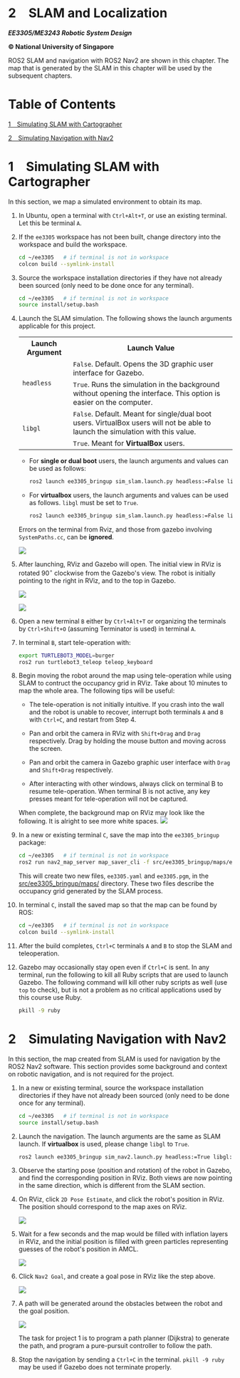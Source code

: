2&emsp;SLAM and Localization
==============

***EE3305/ME3243 Robotic System Design***

**&copy; National University of Singapore**

ROS2 SLAM and navigation with ROS2 Nav2 are shown in this chapter. 
The map that is generated by the SLAM in this chapter will be used by the subsequent chapters.

# Table of Contents

[1&emsp;Simulating SLAM with Cartographer](#1simulating-slam-with-cartographer)

[2&emsp;Simulating Navigation with Nav2](#2simulating-navigation-with-nav2)


# 1&emsp;Simulating SLAM with Cartographer
In this section, we map a simulated environment to obtain its map. 

1. In Ubuntu, open a terminal with `Ctrl+Alt+T`, or use an existing terminal. Let this be terminal `A`. 
   
2. If the `ee3305` workspace has not been built, change directory into the workspace and build the workspace.

    ```bash
    cd ~/ee3305   # if terminal is not in workspace
    colcon build --symlink-install
    ```

3. Source the workspace installation directories if they have not already been sourced (only need to be done once for any terminal).

    ```bash
    cd ~/ee3305   # if terminal is not in workspace
    source install/setup.bash
    ```

4. Launch the SLAM simulation. The following shows the launch arguments applicable for this project.

    <table><tbody>
        <tr>
            <th>Launch Argument</th>
            <th>Launch Value</th>
        </tr>
        <tr>
            <td rowspan="2"><code>headless</code></td>
            <td><code>False</code>. Default. Opens the 3D graphic user interface for Gazebo.</td>
        </tr>
        <tr>
            <td><code>True</code>. Runs the simulation in the background without opening the interface. This option is easier on the computer.</td>
        </tr>
        <tr>
            <td rowspan="2"><code>libgl</code></td>
            <td><code>False</code>. Default. Meant for single/dual boot users. VirtualBox users will not be able to launch the simulation with this value.</td>
        </tr>
        <tr>
            <td><code>True</code>. Meant for <b>VirtualBox</b> users.</td>
        </tr>
    </tbody></table>


    - For **single or dual boot** users, the launch arguments and values can be used as follows:

        ```bash
        ros2 launch ee3305_bringup sim_slam.launch.py headless:=False libgl:=False
        ```

    - For **virtualbox** users, the launch arguments and values can be used as follows. `libgl` must be set to `True`.

        ```bash
        ros2 launch ee3305_bringup sim_slam.launch.py headless:=False libgl:=True
        ```

    Errors on the terminal from Rviz, and those from gazebo involving `SystemPaths.cc`, can be **ignored**.

    ![](img/slam_errors.png)




4. After launching, RViz and Gazebo will open. The initial view in RViz is rotated $90^\circ$ clockwise from the Gazebo's view. The robot is initially pointing to the right in RViz, and to the top in Gazebo.

    ![](img/slam_rviz.png)

    ![](img/slam_gz.png)

5. Open a new terminal `B` either by `Ctrl+Alt+T` or organizing the terminals by `Ctrl+Shift+O` (assuming Terminator is used) in terminal `A`.

6. In terminal `B`, start tele-operation with:
    ```bash
    export TURTLEBOT3_MODEL=burger
    ros2 run turtlebot3_teleop teleop_keyboard
    ```

7. Begin moving the robot around the map using tele-operation while using SLAM to contruct the occupancy grid in RViz. Take about 10 minutes to map the whole area. The following tips will be useful:

    - The tele-operation is not initially intuitive. If you crash into the wall and the robot is unable to recover, interrupt both terminals `A` and `B` with `Ctrl+C`, and restart from Step 4.

    - Pan and orbit the camera in RViz with `Shift+Drag` and `Drag` respectively. Drag by holding the mouse button and moving across the screen.

    - Pan and orbit the camera in Gazebo graphic user interface with `Drag` and `Shift+Drag` respectively.
      
    - After interacting with other windows, always click on terminal B to resume tele-operation. When terminal B is not active, any key presses meant for tele-operation will not be captured.
  
    When complete, the background map on RViz may look like the following. It is alright to see more white spaces.
   ![](img/slam_house.png)
   
8. In a new or existing terminal `C`, save the map into the `ee3305_bringup` package:
    ```bash
    cd ~/ee3305   # if terminal is not in workspace
    ros2 run nav2_map_server map_saver_cli -f src/ee3305_bringup/maps/ee3305
    ```
    This will create two new files, `ee3305.yaml` and `ee3305.pgm`, in the [src/ee3305_bringup/maps/](../src/ee3305_bringup/maps/) directory. These two files describe the occupancy grid generated by the SLAM process.
    
10. In terminal `C`, install the saved map so that the map can be found by ROS:
    ```bash
    cd ~/ee3305   # if terminal is not in workspace
    colcon build --symlink-install
    ```

11. After the build completes, `Ctrl+C` terminals `A` and `B` to stop the SLAM and teleoperation.

12. Gazebo may occasionally stay open even if `Ctrl+C` is sent. In any terminal, run the following to kill all Ruby scripts that are used to launch Gazebo. The following command will kill other ruby scripts as well (use `top` to check), but is not a problem as no critical applications used by this course use Ruby.

    ```bash
    pkill -9 ruby
    ```
    
# 2&emsp;Simulating Navigation with Nav2
In this section, the map created from SLAM is used for navigation by the ROS2 Nav2 software. 
This section provides some background and context on robotic navigation, and is not required for the project.

1. In a new or existing terminal, source the workspace installation directories if they have not already been sourced (only need to be done once for any terminal).

    ```bash
    cd ~/ee3305   # if terminal is not in workspace
    source install/setup.bash
    ```

2. Launch the navigation. The launch arguments are the same as SLAM launch. If **virtualbox** is used, please change `libgl` to `True`. 

    ```bash
    ros2 launch ee3305_bringup sim_nav2.launch.py headless:=True libgl:=False
    ```
    
3. Observe the starting pose (position and rotation) of the robot in Gazebo, and find the corresponding position in RViz. Both views are now pointing in the same direction, which is different from the SLAM section. 

4. On RViz, click `2D Pose Estimate`, and click the robot's position in RViz. The position should correspond to the map axes on RViz.

    ![](img/slam_rviz_est.png)


5. Wait for a few seconds and the map would be filled with inflation layers in RViz, and the initial position is filled with green particles representing guesses of the robot's position in AMCL.
    
    ![](img/slam_initial.png)

6. Click `Nav2 Goal`, and create a goal pose in RViz like the step above.

    ![](img/slam_rviz_goal.png)

7. A path will be generated around the obstacles between the robot and the goal position.

    ![](img/slam_path.png)

    The task for project 1 is to program a path planner (Dijkstra) to generate the path, and program a pure-pursuit controller to follow the path.

9. Stop the navigation by sending a `Ctrl+C` in the terminal. `pkill -9 ruby` may be used if Gazebo does not terminate properly.
